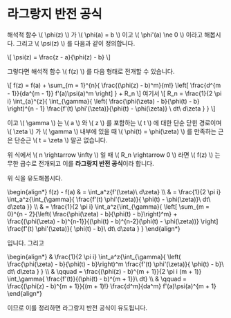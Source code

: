 # 라그랑지 반전 공식

해석적 함수 \\( \phi(z) \\) 가 \\( \phi(a) = b \\) 이고 \\( \phi'(a) \ne 0 \\)
이라고 해봅시다. 그리고 \\( \psi(z) \\) 를 다음과 같이 정의합니다.

\\[ \psi(z) = \frac{z - a}{\phi(z) - b} \\]

그렇다면 해석적 함수 \\( f(z) \\) 를 다음 형태로 전개할 수 있습니다.

\\[
  f(z) = f(a) + \sum_{m = 1}^{n}{ \frac{(\phi(z) - b)^m}{m!} \left[ \frac{d^{m - 1}}{da^{m - 1}} f'(a)\psi(a)^m \right] } + R_n
\\]
여기서
\\[
  R_n = \frac{1}{2 \pi i} \int_{a}^{z}{ \int_{\gamma}{
    \left( \frac{\phi(\zeta) - b}{\phi(t) - b} \right)^{n - 1}
    \frac{f'(t) \phi'(\zeta)}{\phi(t) - \phi(\zeta)} \ dt\ d\zeta
  } }
\\]

이고 \\( \gamma \\) 는 \\( a \\) 와 \\( z \\) 를 포함하는 \\( t \\) 에 대한
단순 닫힌 경로이며 \\( \zeta \\) 가 \\( \gamma \\) 내부에 있을 때 \\( \phi(t)
= \phi(\zeta) \\) 를 만족하는 근은 단순근 \\( t = \zeta \\) 말곤 없습니다.

위 식에서 \\( n \rightarrow \infty \\) 일 때 \\( R_n \rightarrow 0 \\) 라면
\\( f(z) \\) 는 무한 급수로 전개되고 이를 **라그랑지 반전 공식**이라 합니다.

위 식을 유도해봅시다.

\\begin{align*}
f(z) - f(a)
& = \int_a^z{f'(\zeta)\ d\zeta} \\\\
& = \frac{1}{2 \pi i} \int_a^z{\int_{\gamma}{ \frac{f'(t) \phi'(\zeta)}{
    \phi(t) - \phi(\zeta)}\ dt\ d\zeta }} \\\\
& = \frac{1}{2 \pi i} \int_a^z{\int_{\gamma}{
      \left[ \sum_{m = 0}^{n - 2}{\left( \frac{\phi(\zeta) - b}{\phi(t) - b}\right)^m} + \frac{(\phi(\zeta) - b)^{n-1}}{(\phi(t) - b)^{n-2}(\phi(t) - \phi(\zeta))} \right]
      \frac{f'(t) \phi'(\zeta)}{ \phi(t) - b}\ dt\ d\zeta }
    }
\\end{align*}

입니다. 그리고

\\begin{align*}
& \frac{1}{2 \pi i} \int_a^z{\int_{\gamma}{
  \left( \frac{\phi(\zeta) - b}{\phi(t) - b}\right)^m
  \frac{f'(t) \phi'(\zeta)}{ \phi(t) - b}\ dt\ d\zeta }
} \\\\
& \qquad = \frac{(\phi(z) - b)^{m + 1}}{2 \pi i (m + 1)} \int_\gamma{
\frac{f'(t)}{(\phi(t) - b)^{m + 1}}\ dt} \\\\
& \qquad = \frac{(\phi(z) - b)^{m + 1}}{(m + 1)!} \frac{d^m}{da^m} f'(a)\psi(a)^{m + 1}
\\end{align*}

이므로 이를 정리하면 라그랑지 반전 공식이 유도됩니다.
